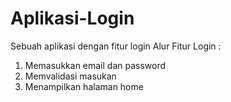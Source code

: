 # Aplikasi-Login
Sebuah aplikasi dengan fitur login 
Alur Fitur Login :
1. Memasukkan email dan password
2. Memvalidasi masukan
3. Menampilkan halaman home
